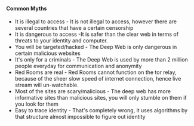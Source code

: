 #### Common Myths 
* It is illegal to access - It is not illegal to access, however there are several countries that have a certain censorship
* It is dangerous to access -It is safer than the clear web in terms of threats to your identity and computer.                                                                  
* You will be targeted/hacked - The Deep Web is only dangerous in certain malicious websites
* It's only for a criminals - The Deep Web is used by more than 2 million people everyday for communication and anonymity 
* Red Rooms are real - Red Rooms cannot function on the tor relay, because of the sheer slow speed of internet connection, hence live stream will un-watchable.
* Most of the sites are scary/malicious - The deep web has more informative sites than malicious sites, you will only stumble on them if you look for them
* Easy to trace identity - That's completely wrong, it uses algorithms by that structure almost impossible to figure out identity  